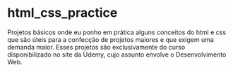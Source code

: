 # html_css_practice
Projetos básicos onde eu ponho em prática alguns conceitos do html e css que são úteis para a confecção de projetos maiores e que exigem uma demanda maior. 
Esses projetos são exclusivamente do curso disponibilizado no site da Udemy, cujo assunto envolve o Desenvolvimento Web.
